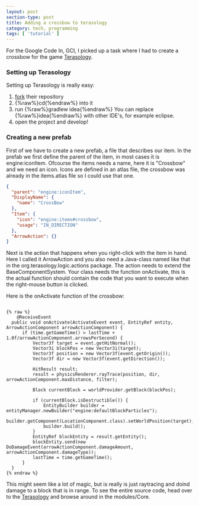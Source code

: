 ```yaml
---
layout: post
section-type: post
title: Adding a crossbow to terasology
category: tech, programming
tags: [ 'tutorial' ]
---
```


For the Google Code In, GCI, I picked up a task where I had to create a crossbow for the game [Terasology](https://github.com/MovingBlocks/Terasology).


### Setting up Terasology

Setting up Terasology is really easy:  
1. [fork](https://github.com/MovingBlocks/Terasology/fork) their repository  
2. {%raw%}cd{%endraw%}  into it  
3. run {%raw%}gradlew idea{%endraw%} You can replace {%raw%}idea{%endraw%} with other IDE's, for example eclipse.  
4. open the project and develop!  


### Creating a new prefab

First of we have to create a new prefab, a file that describes our item.
In the prefab we first define the parent of the item, in most cases it is engine:iconItem.
Ofcourse the items needs a name, here it is "Crossbow" and we need an icon. Icons are defined in an atlas file, the crossbow was already in the items.atlas file so I could use that one.

```JSON
{
  "parent": "engine:iconItem",
  "DisplayName": {
    "name": "CrossBow"
  },
  "Item": {
    "icon": "engine:items#crossbow",
    "usage": "IN_DIRECTION"
  },
  "ArrowAction": {}
}
```

Next is the action that happens when you right-click with the item in hand. Here I called it ArrowAction and you also need a Java-class named like that in the org.terasology.logic.actions package.
The action needs to extend the BaseComponentSystem. Your class needs the function onActivate, this is the actual function should contain the code that you want to execute when the right-mouse button is clicked.

Here is the onActivate function of the crossbow:
<pre><code data-trim class="Java">
{% raw %}
	@ReceiveEvent
  public void onActivate(ActivateEvent event, EntityRef entity, ArrowActionComponent arrowActionComponent) {
      if (time.getGameTime() > lastTime + 1.0f/arrowActionComponent.arrowsPerSecond) {
          Vector3f target = event.getHitNormal();
          Vector3i blockPos = new Vector3i(target);
          Vector3f position = new Vector3f(event.getOrigin());
          Vector3f dir = new Vector3f(event.getDirection());

          HitResult result;
          result = physicsRenderer.rayTrace(position, dir, arrowActionComponent.maxDistance, filter);

          Block currentBlock = worldProvider.getBlock(blockPos);

          if (currentBlock.isDestructible()) {
              EntityBuilder builder = entityManager.newBuilder("engine:defaultBlockParticles");
              builder.getComponent(LocationComponent.class).setWorldPosition(target);
              builder.build();
          }
          EntityRef blockEntity = result.getEntity();
          blockEntity.send(new DoDamageEvent(arrowActionComponent.damageAmount, arrowActionComponent.damageType));
          lastTime = time.getGameTime();
      }
  }
{% endraw %}
</code></pre>

This might seem like a lot of magic, but is really is just raytracing and doind damage to a block that is in range.
To see the entire source code, head over to the [Terasology](https://github.com/MovingBlocks/Terasology) and browse around in the modules/Core.